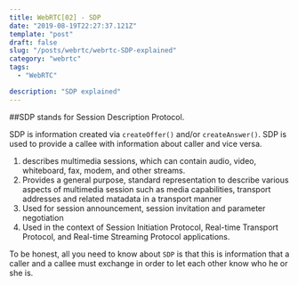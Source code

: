 ```yaml
---
title: WebRTC[02] - SDP
date: "2019-08-19T22:27:37.121Z"
template: "post"
draft: false
slug: "/posts/webrtc/webrtc-SDP-explained"
category: "webrtc"
tags:
  - "WebRTC"

description: "SDP explained"
---
```


##SDP stands for Session Description Protocol.

SDP is information created via `createOffer()` and/or `createAnswer()`. SDP is used to provide a callee with information about caller and vice versa.

1. describes multimedia sessions, which can contain audio, video, whiteboard, fax, modem, and other streams.
2. Provides a general purpose, standard representation to describe various aspects of multimedia session such as media capabilities, transport addresses and related matadata in a transport manner
3. Used for session announcement, session invitation and parameter negotiation
4. Used in the context of Session Initiation Protocol, Real-time Transport Protocol, and Real-time Streaming Protocol applications.

To be honest, all you need to know about `SDP` is that this is information that a caller and a callee must exchange in order to let each other know who he or she is.
